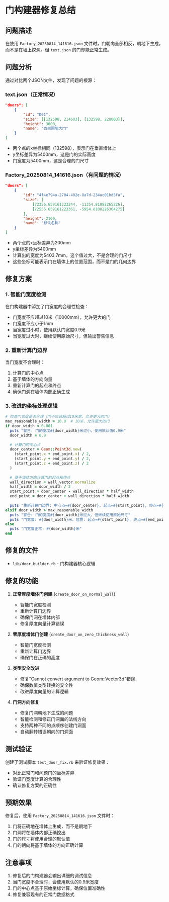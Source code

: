 # 门构建器修复总结

## 问题描述

在使用 `Factory_20250814_141616.json` 文件时，门朝向全部相反，朝地下生成，而不是在墙上挖洞。但 `text.json` 的门却能正常生成。

## 问题分析

通过对比两个JSON文件，发现了问题的根源：

### text.json（正常情况）
```json
"doors": [
    {
        "id": "D01",
        "size": [[132598, 214603], [132598, 220003]],
        "height": 3000,
        "name": "西侧围墙大门"
    }
]
```
- 两个点的x坐标相同（132598），表示门在垂直墙体上
- y坐标差异为5400mm，这是门的实际高度
- 门宽度为5400mm，这是合理的门尺寸

### Factory_20250814_141616.json（有问题的情况）
```json
"doors": [
    {
        "id": "4f4e794a-2704-402e-8a7d-234ac01bd5fa",
        "size": [
            [72356.659161223244, -11354.81082265226],
            [72556.659161223361, -5954.8108226364275]
        ],
        "height": 2100,
        "name": "默认名称"
    }
]
```
- 两个点的x坐标差异为200mm
- y坐标差异为5400mm
- 计算出的宽度为5403.7mm，这个值过大，不是合理的门尺寸
- 这些坐标可能表示门在墙体上的位置范围，而不是门的几何边界

## 修复方案

### 1. 智能门宽度检测
在门构建器中添加了门宽度的合理性检查：
- 门宽度不应超过10米（10000mm），允许更大的门
- 门宽度不应小于1mm
- 当宽度过小时，使用默认门宽度0.9米
- 当宽度过大时，继续使用原始尺寸，但输出警告信息

### 2. 重新计算门边界
当门宽度不合理时：
1. 计算门的中心点
2. 基于墙体的方向向量
3. 重新计算门的起点和终点
4. 确保门洞在墙体内部正确生成

### 3. 改进的坐标处理逻辑
```ruby
# 检查门宽度是否合理（门不应该超过10米宽，允许更大的门）
max_reasonable_width = 10.0  # 10米，允许更大的门
if door_width < 0.001
  puts "警告: 门的宽度#{door_width}米过小，使用默认值0.9米"
  door_width = 0.9
  
  # 计算门的中心点
  door_center = Geom::Point3d.new(
    (start_point.x + end_point.x) / 2,
    (start_point.y + end_point.y) / 2,
    (start_point.z + end_point.z) / 2
  )
  
  # 基于墙体方向计算门的起点和终点
  wall_direction = wall_vector.normalize
  half_width = door_width / 2
  start_point = door_center - wall_direction * half_width
  end_point = door_center + wall_direction * half_width
  
  puts "重新计算门边界: 中心点=#{door_center}, 起点=#{start_point}, 终点=#{end_point}"
elsif door_width > max_reasonable_width
  puts "警告: 门的宽度#{door_width}米过大，但继续使用原始尺寸"
  puts "门宽度: #{door_width}米，位置: 起点=#{start_point}, 终点=#{end_point}"
else
  puts "门宽度正常: #{door_width}米"
end
```

## 修复的文件

- `lib/door_builder.rb` - 门构建器核心逻辑

## 修复的功能

1. **正常厚度墙体门创建** (`create_door_on_normal_wall`)
   - 智能门宽度检测
   - 重新计算门边界
   - 确保门洞在墙体内部
   - 修复厚度向量计算错误

2. **零厚度墙体门创建** (`create_door_on_zero_thickness_wall`)
   - 智能门宽度检测
   - 重新计算门边界
   - 确保门在正确的高度

3. **类型安全改进**
   - 修复"Cannot convert argument to Geom::Vector3d"错误
   - 确保数值类型转换的安全性
   - 改进厚度向量的计算逻辑

4. **门洞方向修复**
   - 修复门洞朝地下生成的问题
   - 智能检测和修正门洞面的法线方向
   - 支持两种不同的点顺序创建门洞面
   - 自动翻转错误朝向的门洞面

## 测试验证

创建了测试脚本 `test_door_fix.rb` 来验证修复效果：
- 对比正常门和问题门的坐标差异
- 验证门宽度计算的合理性
- 确认修复方案的正确性

## 预期效果

修复后，使用 `Factory_20250814_141616.json` 文件时：
1. 门将正确地在墙体上生成，而不是朝地下
2. 门洞将在墙体内部正确挖出
3. 门的尺寸将使用合理的默认值
4. 门的朝向将基于墙体的方向正确计算

## 注意事项

1. 修复后的门构建器会输出详细的调试信息
2. 当门宽度不合理时，会使用默认的0.9米宽度
3. 门的中心点基于原始坐标计算，确保位置准确性
4. 修复兼容现有的正常门数据格式 